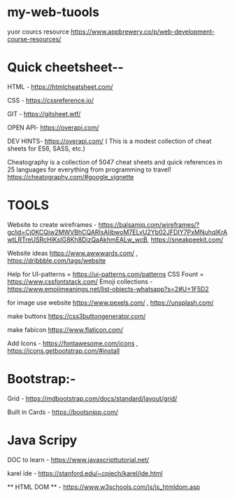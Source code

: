 # my-web-tuools

yuor courcs resource 
https://www.appbrewery.co/p/web-development-course-resources/

# Quick cheetsheet--

HTML -      https://htmlcheatsheet.com/

CSS -       https://cssreference.io/

GIT -       https://gitsheet.wtf/

OPEN API-   https://overapi.com/

DEV HINTS- https://overapi.com/ ( This is a modest collection of cheat sheets for ES6, SASS, etc.)

Cheatography is a collection of 5047 cheat sheets and quick references in 25 languages for everything from programming to travel!
https://cheatography.com/#google_vignette

# TOOLS 

Website to create wireframes - https://balsamiq.com/wireframes/?gclid=Cj0KCQjw2MWVBhCQARIsAIjbwoM7ELvU2Yb02JFDIY7PxMNuhqlKrAwtLRTreUSRcHlKsIG8Kh8DizQaAkhmEALw_wcB,
https://sneakpeekit.com/

Website ideas https://www.awwwards.com/ , https://dribbble.com/tags/website

Help for UI-patterns  = https://ui-patterns.com/patterns
CSS Fount = https://www.cssfontstack.com/
Emoji collections - https://www.emojimeanings.net/list-objects-whatsapp?s=2#U+1F5D2



for image use website
https://www.pexels.com/  ,  https://unsplash.com/

make buttons 
https://css3buttongenerator.com/

make fabicon https://www.flaticon.com/

Add Icons - https://fontawesome.com/icons , https://icons.getbootstrap.com/#install


# Bootstrap:-

Grid - https://mdbootstrap.com/docs/standard/layout/grid/

Built in Cards - https://bootsnipp.com/

# Java Scripy

DOC to learn - https://www.javascripttutorial.net/

karel ide -  https://stanford.edu/~cpiech/karel/ide.html

** HTML DOM ** - https://www.w3schools.com/js/js_htmldom.asp
